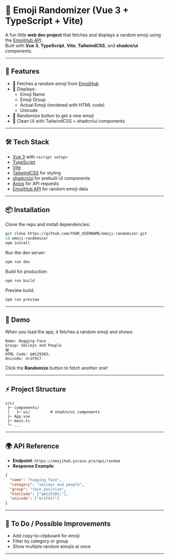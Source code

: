 # 🎲 Emoji Randomizer (Vue 3 + TypeScript + Vite)

A fun little **web dev project** that fetches and displays a random emoji using the [EmojiHub API](https://github.com/cheatsnake/emojihub).  
Built with **Vue 3**, **TypeScript**, **Vite**, **TailwindCSS**, and **shadcn/ui** components.  

---

## 🚀 Features
- 🎉 Fetches a random emoji from [EmojiHub](https://emojihub.yurace.pro/api/random)
- 📝 Displays:
  - Emoji Name
  - Emoji Group
  - Actual Emoji (rendered with HTML code)
  - Unicode
- 🔄 Randomize button to get a new emoji
- 🎨 Clean UI with TailwindCSS + shadcn/ui components

---

## 🛠️ Tech Stack
- [Vue 3](https://vuejs.org/) with `<script setup>`
- [TypeScript](https://www.typescriptlang.org/)
- [Vite](https://vitejs.dev/)
- [TailwindCSS](https://tailwindcss.com/) for styling
- [shadcn/ui](https://ui.shadcn.com/) for prebuilt UI components
- [Axios](https://axios-http.com/) for API requests
- [EmojiHub API](https://github.com/cheatsnake/emojihub) for random emoji data

---

## 📦 Installation

Clone the repo and install dependencies:

```bash
git clone https://github.com/YOUR_USERNAME/emoji-randomizer.git
cd emoji-randomizer
npm install
````

Run the dev server:

```bash
npm run dev
```

Build for production:

```bash
npm run build
```

Preview build:

```bash
npm run preview
```

---

## 📸 Demo

When you load the app, it fetches a random emoji and shows:

```
Name: Hugging Face
Group: Smileys and People
😀
HTML Code: &#129303;
Unicode: U+1F917
```

Click the **Randomize** button to fetch another one!

---

## ⚡ Project Structure

```
src/
 ├─ components/
 │   ├─ ui/         # shadcn/ui components
 ├─ App.vue
 ├─ main.ts
 └─ ...
```

---

## 🌍 API Reference

* **Endpoint**: `https://emojihub.yurace.pro/api/random`
* **Response Example**:

```json
{
  "name": "hugging face",
  "category": "smileys and people",
  "group": "face positive",
  "htmlCode": ["&#129303;"],
  "unicode": ["U+1F917"]
}
```

---

## 📌 To Do / Possible Improvements

* Add copy-to-clipboard for emoji
* Filter by category or group
* Show multiple random emojis at once

---


